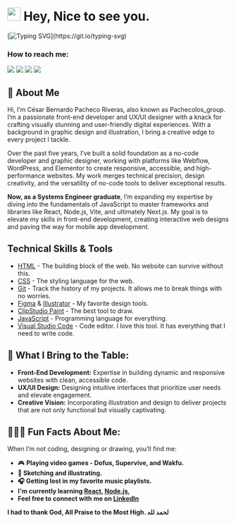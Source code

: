 <h1><img src="https://emojis.slackmojis.com/emojis/images/1531849430/4246/blob-sunglasses.gif?1531849430" width="30"/> Hey, Nice to see you.</h1> 

[![Typing SVG](https://readme-typing-svg.herokuapp.com?font=Fira+Code&weight=200&size=19&pause=1000&width=435&lines=Sometimes+you+have+to+push+your+luck.)](https://git.io/typing-svg)

### How to reach me: 

<a  href="https://www.instagram.com/pachecolos_group/"> <img src="https://img.shields.io/badge/Instagram-E4405F?style=for-the-badge&logo=instagram&logoColor=white"></a> 
<a  href="https://www.behance.net/pachecolos_group"><img src="https://img.shields.io/badge/Behance-0054F7?style=for-the-badge&logo=behance&logoColor=white"></a>
<a  href="https://pachecolosgroup.webflow.io/"><img src="https://img.shields.io/badge/website-FE5F55?style=for-the-badge&logo=About.me&logoColor=black"></a>
<a  href="https://www.linkedin.com/in/c%C3%A9sar-bernardo-pacheco-riveras-a71275186/"><img src="https://img.shields.io/badge/LinkedIn-0077B5?style=for-the-badge&logo=linkedin&logoColor=white"></a>


## 🚀 About Me
Hi, I’m César Bernardo Pacheco Riveras, also known as Pachecolos_group. I’m a passionate front-end developer and UX/UI designer with a knack for crafting visually stunning and user-friendly digital experiences. With a background in graphic design and illustration, I bring a creative edge to every project I tackle.

Over the past five years, I’ve built a solid foundation as a no-code developer and graphic designer, working with platforms like Webflow, WordPress, and Elementor to create responsive, accessible, and high-performance websites. My work merges technical precision, design creativity, and the versatility of no-code tools to deliver exceptional results.

**Now, as a Systems Engineer graduate**, I’m expanding my expertise by diving into the fundamentals of JavaScript to master frameworks and libraries like React, Node.js, Vite, and ultimately Next.js. My goal is to elevate my skills in front-end development, creating interactive web designs and paving the way for mobile app development.

## Technical Skills & Tools
- [HTML](https://developer.mozilla.org/en-US/docs/Web/html) - The building block of the web. No website can survive without this.
- [CSS](https://developer.mozilla.org/en-US/docs/Web/css) - The styling language for the web.
- [Git](https://git-scm.com/) - Track the history of my projects. It allows me to break things with no worries.
- [Figma](https://www.figma.com/) & [Illustrator](https://img.shields.io/badge/Adobe%20Illustrator-FF9A00?style=for-the-badge&logo=adobe%20illustrator&logoColor=white) - My favorite design tools.
- [ClipStudio Paint](https://www.clipstudio.net/es/) - The best tool to draw.
- [JavaScript](https://developer.mozilla.org/en-US/docs/Web/javascript) - Programming language for everything. 
- [Visual Studio Code](https://code.visualstudio.com/) - Code editor. I love this tool. It has everything that I need to write code.

## 🦣 What I Bring to the Table:
- **Front-End Development:** Expertise in building dynamic and responsive websites with clean, accessible code.
- **UX/UI Design:** Designing intuitive interfaces that prioritize user needs and elevate engagement.
- **Creative Vision:** Incorporating illustration and design to deliver projects that are not only functional but visually captivating.

##  🏄🏼‍♂️ Fun Facts About Me:
When I’m not coding, designing or drawing, you’ll find me: 
- 🎮 <strong>Playing video games - Dofus, Supervive, and Wakfu.<strong>  
- 🎨 Sketching and illustrating.
- 🎧 Getting lost in my favorite music playlists.
- I'm currently learning [React](https://reactjs.org/), [Node.js](https://nodejs.org/en),
- **Feel free to connect with me on [LinkedIn](https://www.linkedin.com/in/c%C3%A9sar-bernardo-pacheco-riveras-a71275186/)**
  
<strong>I had to thank God, All Praise to the Most High. لحمد لله  <strong>


  





   
<!--
**PachecolosGroup/PachecolosGroup** is a ✨ _special_ ✨ repository because its `README.md` (this file) appears on your GitHub profile.

Here are some ideas to get you started:

- 🔭 I’m currently working on ...
- 🌱 I’m currently learning ...
- 👯 I’m looking to collaborate on ...
- 🤔 I’m looking for help with ...
- 💬 Ask me about ...
- 📫 How to reach me: ...
- 😄 Pronouns: ...
- ⚡ Fun fact: ...
-->
